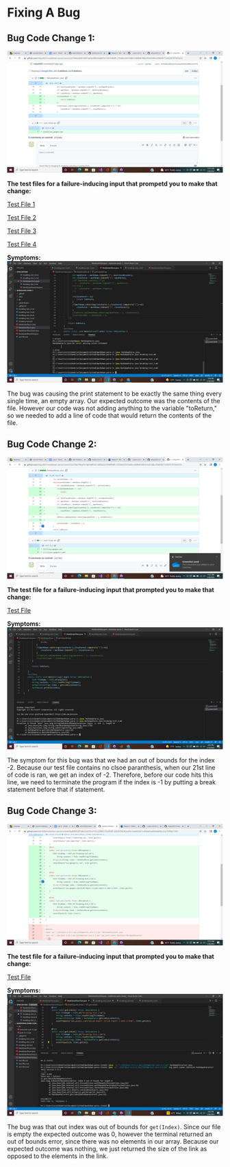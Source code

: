 # Fixing A Bug
## Bug Code Change 1:

![Image](CC1.png)

**The test files for a failure-inducing input that prompetd you to make that change:**

[Test File 1](test-file1.md)

[Test File 2](test-file2.md)

[Test File 3](test-file3.md)

[Test File 4](test-file4.md)

**Symptoms:**
![Image](BUG2.png)

The bug was causing the print statement to be exactly the same thing every single time, an empty array. Our expected outcome was the contents of the file. However our code was not adding anything to the variable "toReturn," so we needed to add a line of code that would return the contents of the file.

## Bug Code Change 2:

![Image](CC2.png)

**The test file for a failure-inducing input that prompted you to make that change:**

[Test File](test-file2.md)

**Symptoms:**
![Image](BUG3.png)

The symptom for this bug was that we had an out of bounds for the index -2. Because our test file contains no clsoe paranthesis, when our 21st line of code is ran, we get an index of -2. Therefore, before our code hits this line, we need to terminate the program if the index is -1 by putting a break statement before that if statement.

## Bug Code Change 3:

![Image](CC3.png)


**The test file for a failure-inducing input that prompted you to make that change:**

[Test File](test-file3.md)

**Symptoms:**
![Image](BUG.png)

The bug was that out index was out of bounds for ```get(Index)```. Since our file is empty the expected outcome was 0, however the terminal returned an out of bounds error, since there was no elements in our array. Because our expected outcome was nothing, we just returned the size of the link as opposed to the elements in the link.
